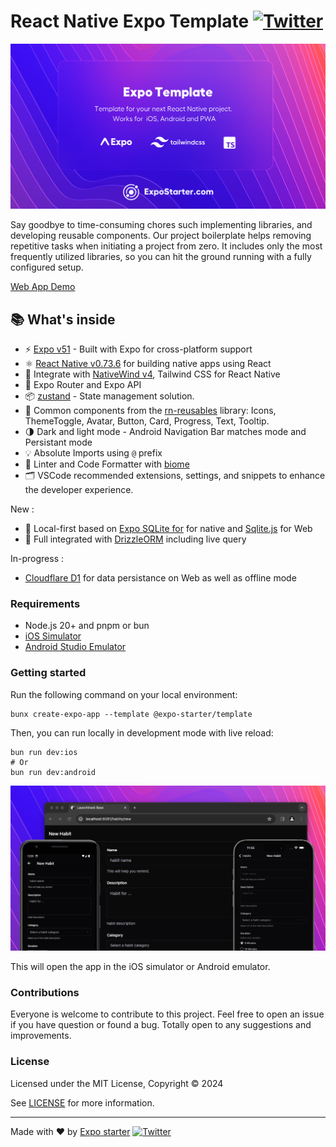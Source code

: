 # React Native Expo Template  [![Twitter](https://img.shields.io/twitter/url/https/twitter.com/cloudposse.svg?style=social&label=Follow%20%40younes0x53)](https://twitter.com/younes0x53)

<p align="center">
  <a href="https://expo-starter.com/"><img src="assets/github-banner.png?raw=true" alt="React Native Expo Starter Template"></a>
</p>

Say goodbye to time-consuming chores such implementing libraries, and developing reusable components. Our project boilerplate helps removing repetitive tasks when initiating a project from zero. It includes only the most frequently utilized libraries, so you can hit the ground running with a fully configured setup.


[Web App Demo](https://expo-starter.github.io/expo-template/)

## 📚 What's inside

- ⚡ [Expo v51](https://expo.dev) - Built with Expo for cross-platform support
- ⚛️ [React Native v0.73.6](https://reactnative.dev) for building native apps using React
- 💎 Integrate with [NativeWind v4](https://www.nativewind.dev), Tailwind CSS for React Native
- 📁 Expo Router and Expo API
- 📦 [zustand](docs.pmnd.rs/zustand) - State management solution.
- 🎨 Common components from the [rn-reusables](https://github.com/mrzachnugent/react-native-reusables) library: Icons, ThemeToggle, Avatar, Button, Card, Progress, Text, Tooltip.
- 🌗 Dark and light mode - Android Navigation Bar matches mode and Persistant mode
- 💡 Absolute Imports using `@` prefix
- 📏 Linter and Code Formatter with [biome](https://biomejs.dev/)
- 🗂 VSCode recommended extensions, settings, and snippets to enhance the developer experience.

New :
- 💽 Local-first based on [Expo SQLite for](https://docs.expo.dev/versions/latest/sdk/sqlite/) for native and [Sqlite.js](https://github.com/sql-js/sql.js) for Web
- 💽 Full integrated with [DrizzleORM](https://drizzle.dev) including live query

In-progress :
- [Cloudflare D1](https://developers.cloudflare.com/d1/) for data persistance on Web as well as offline mode

### Requirements

- Node.js 20+ and pnpm or bun
- [iOS Simulator](https://docs.expo.dev/workflow/ios-simulator/)
- [Android Studio Emulator](https://docs.expo.dev/workflow/android-studio-emulator/)

### Getting started

Run the following command on your local environment:

```shell
bunx create-expo-app --template @expo-starter/template
```

Then, you can run locally in development mode with live reload:

```shell
bun run dev:ios
# Or
bun run dev:android
```

<p align="center">
  <a href="https://expostarter.dev/"><img src="assets/preview-banner.png?raw=true" alt="React Native Expo Starter Kit"></a>
</p>

This will open the app in the iOS simulator or Android emulator.

### Contributions

Everyone is welcome to contribute to this project. Feel free to open an issue if you have question or found a bug. Totally open to any suggestions and improvements.

### License

Licensed under the MIT License, Copyright © 2024

See [LICENSE](LICENSE) for more information.

---

Made with ♥ by [Expo starter](expostarter.com) [![Twitter](https://img.shields.io/twitter/url/https/twitter.com/cloudposse.svg?style=social&label=Follow%20%40younes0x53)](https://twitter.com/younes0x53)
